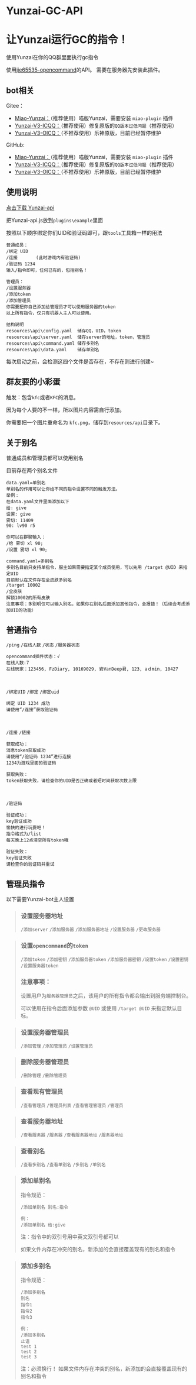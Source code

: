 # Yunzai-GC-API
 让Yunzai运行GC的指令！
=======
 使用Yunzai在你的QQ群里面执行gc指令

 使用[jie65535-opencommand](https://github.com/jie65535/gc-opencommand-plugin)的API。
 需要在服务器先安装此插件。

## bot相关
Gitee：
* [Miao-Yunzai：](https://gitee.com/yoimiya-kokomi/Miao-Yunzai)（推荐使用）喵版Yunzai，需要安装 `miao-plugin` 插件
* [Yunzai-V3-ICQQ：](https://gitee.com/yoimiya-kokomi/Yunzai-Bot)（推荐使用）修复原版的`QQ版本过低问题`（推荐使用）
* [Yunzai-V3-OICQ：](https://gitee.com/Le-niao/Yunzai-Bot)（不推荐使用）乐神原版，目前已经暂停维护

GitHub:
* [Miao-Yunzai：](https://github.com/yoimiya-kokomi/Miao-Yunzai)（推荐使用）喵版Yunzai，需要安装 `miao-plugin` 插件
* [Yunzai-V3-ICQQ：](https://github.com/yoimiya-kokomi/Yunzai-Bot)（推荐使用）修复原版的`QQ版本过低问题`（推荐使用）
* [Yunzai-V3-OICQ：](https://github.com/Le-niao/Yunzai-Bot)（不推荐使用）乐神原版，目前已经暂停维护

## 使用说明
[点击下载 Yunzai-api](https://github.com/Zyy-boop/Yunzai-GC-API/releases/download/1.0/Yunzai-api.js)

把Yunzai-api.js放到`plugins\example`里面

按照以下顺序绑定你们UID和验证码即可，跟`tools`工具箱一样的用法
```
普通成员：
/绑定 UID
/连接       (此时游戏内有验证码)
/验证码 1234
输入/指令即可，任何已有的，包括别名！
```

```
管理员：
/设置服务器
/添加token
/添加管理员
你需要把你自己添加给管理员才可以使用服务器的token
以上所有指令，仅只有机器人主人可以使用。
```

```
结构说明
resources\api\config.yaml  储存QQ，UID，token
resources\api\server.yaml  储存server的地址，token，管理员
resources\api\command.yaml 储存多别名
resources\api\data.yaml    储存单别名
```
每次启动之前，会检测这四个文件是否存在，不存在则进行创建~


## 群友要的小彩蛋
触发：包含`kfc`或者`KFC`的消息。

因为每个人要的不一样，所以图片内容需自行添加。

你需要把一个图片重命名为 `kfc.png`，储存到`resources/api`目录下。


## 关于别名
普通成员和管理员都可以使用别名

目前存在两个别名文件
```
data.yaml=单别名
单别名的作用可以让你给不同的指令设置不同的触发方法。
举例：
在data.yaml文件里面添加以下
给: give
设置: give
雾切: 11409
90: lv90 r5

你可以在群聊输入：
/给 雾切 xl 90;
/设置 雾切 xl 90;
```

```
command.yaml=多别名
多别名目前只支持单指令，服主如果需要指定某个成员使用，可以先用 /target @UID 来指定UID
目前默认在文件存在全皮肤多别名
/target 10002
/全皮肤
解锁10002的所有皮肤
注意事项：多别明仅可以输入别名，如果你在别名后面添加其他指令，会报错！（后续会考虑添加UID的功能）
```

## 普通指令
`/ping` `/在线人数` `/状态` `/服务器状态`

```
opencommand插件状态：√
在线人数:7
在线玩家：123456, FzDiary, 10169029, 岩VanDeep君, 123, aｄmin, 10427
```
<br>

`/绑定UID` `/绑定` `/绑定uid`
```
绑定 UID 1234 成功
请使用“/连接”获取验证码
```
<br>

`/连接` `/链接` 
```
获取成功：
消息token获取成功
请使用“/验证码 1234”进行连接
1234为游戏里面的验证码

获取失败：
token获取失败，请检查你的UID是否正确或者短时间获取次数上限
```

<br>

`/验证码`

```
验证成功：
key验证成功
愉快的进行玩耍吧！
指令格式为/list
每天晚上12点清空所有token哦

验证失败：
key验证失败
请检查你的验证码并重试
```

## 管理员指令

以下需要Yunzai-bot主人设置
>### 设置服务器地址
> 
>`/添加server` `/添加服务器` `/添加服务器地址` `/设置服务器` `/更改服务器`

>### 设置`opencommand`的`token`
> 
> `/添加token` `/添加密钥` `/添加服务器token` `/添加服务器密钥` `/设置token` `/设置密钥` `/设置服务器token`
>
>### 注意事项：
> 
> 设置用户为`服务器管理员`之后，该用户的所有指令都会输出到服务端控制台。
> 
> 可以使用在指令后面添加参数 `@UID` 或使用 `/target @UID` 来指定默认目标。

>### 设置服务器管理员
> 
> `/添加管理` `/添加管理员` `/设置管理员`

>### 删除服务器管理员
> 
 > `/删除管理` `/删除管理员`

>### 查看现有管理员
>`/查看管理员` `/管理员列表` `/查看管理管理员` `/管理员`

>### 查看服务器地址
>`/查看服务器` `/服务器` `/查看服务器地址` `/服务器地址`

>### 查看别名
>`/查看多别名` `/查看单别名` `/多别名` `/单别名`




>### 添加单别名
>指令规范：
>```
>/添加单别名 别名:指令 
>
>例：
>/添加单别名 给:give
>```
>注：指令中的双引号用中英文双引号都可以
>
>如果文件内存在冲突的别名，新添加的会直接覆盖现有的别名和指令

>### 添加多别名
>指令规范：
>```
>/添加多别名
>别名
>指令1
>指令2
>指令3
>
>例：
>/添加多别名
>止语
>test 1
>test 2
>test 3
>```
>注：必须换行！
>如果文件内存在冲突的别名，新添加的会直接覆盖现有的别名和指令
>


